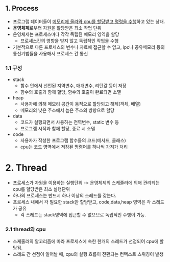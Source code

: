 ## 1. Process
- 프로그램 데이터들이 <u>메모리에 올라와 cpu를 할당받고 명령을 수행</u>하고 있는 상태.
- **운영체제**로부터 자원을 할당받은 최소 작업 단위
- 운영체제는 프로세스마다 각각 독립된 메모리 영역을 할당
    - 프로세스간의 영향을 받지 않고 독립적인 작업을 수행
- 기본적으로 다른 프로세스의 변수나 자료에 접근할 수 없고, ipc나 공유메모리 등의 통신기법들을 사용해서 프로세스 간 통신
### 1.1 구성
-  stack
    - 함수 안에서 선언된 지역변수, 매개변수, 리턴값 등이 저장
    - 함수의 호출과 함께 할당, 함수의 호출이 완료되면 소멸
- heap
    - 사용자에 의해 메모리 공간이 동적으로 할당되고 해제(객체, 배열)
    - 메모리의 낮은 주소에서 높은 주소의 방향으로 할당
- data
    - 코드가 실행되면서 사용하는 전역변수, static 변수 등
    - 프로그램 시작과 함께 할당, 종료 시 소멸
- code
    - 사용자가 작성한 프로그램 함수들의 코드(메서드, 클래스)
    - cpu는 코드 영역에서 저장된 명령어를 하나씩 가져가 처리

# 2. Thread
- 프로세스가 자원을 이용하는 실행단위 -> 운영체제의 스케줄러에 의해 관리되는 cpu를 할당받은 최소 실행단위
- 하나의 프로세스는 반드시 하나 이상의 스레드를 갖는다.
- 프로세스 내에서 각 필요한 stack만 할당받고, code,data,heap 영역은 각 스레드가 공유
    - 각 스레드는 stack영역에 접근할 수 없으므로 독립적인 수행이 가능.

### 2.1 thread와 cpu
- 스케줄러의 알고리즘에 따라 프로세스에 속한 한개의 스레드가 선점되어 cpu에 할당됨.
- 스레드 간 선점이 일어날 때, cpu의 실행 흐름이 전환되는 컨텍스트 스위칭이 발생
